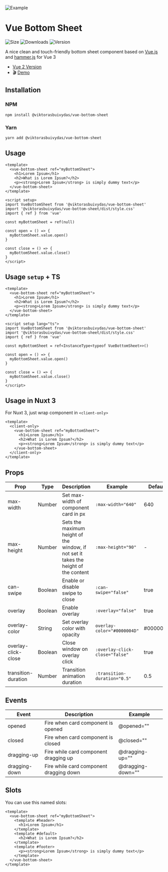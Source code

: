 ![Example](https://bs.vaban.ru/logo.jpg)

# Vue Bottom Sheet

![Size](https://img.shields.io/bundlephobia/minzip/@webzlodimir/vue-bottom-sheet)
![Downloads](https://img.shields.io/npm/dt/@webzlodimir/vue-bottom-sheet)
![Version](https://img.shields.io/npm/v/@webzlodimir/vue-bottom-sheet)

A nice clean and touch-friendly bottom sheet component based on [Vue.js](https://vuejs.org/) and [hammer.js](https://hammerjs.github.io/) for Vue 3

- [Vue 2 Version](https://github.com/vaban-ru/vue-bottom-sheet-vue2)
- :clapper: [Demo](https://bs.vaban.ru/)

## Installation

### NPM

```
npm install @viktorasbuivydas/vue-bottom-sheet
```

### Yarn

```
yarn add @viktorasbuivydas/vue-bottom-sheet
```

## Usage

```vue
<template>
  <vue-bottom-sheet ref="myBottomSheet">
    <h1>Lorem Ipsum</h1>
    <h2>What is Lorem Ipsum?</h2>
    <p><strong>Lorem Ipsum</strong> is simply dummy text</p>
  </vue-bottom-sheet>
</template>

<script setup>
import VueBottomSheet from '@viktorasbuivydas/vue-bottom-sheet'
import '@viktorasbuivydas/vue-bottom-sheet/dist/style.css'
import { ref } from 'vue'

const myBottomSheet = ref(null)

const open = () => {
  myBottomSheet.value.open()
}

const close = () => {
  myBottomSheet.value.close()
}
</script>
```

## Usage `setup` + TS

```vue
<template>
  <vue-bottom-sheet ref="myBottomSheet">
    <h1>Lorem Ipsum</h1>
    <h2>What is Lorem Ipsum?</h2>
    <p><strong>Lorem Ipsum</strong> is simply dummy text</p>
  </vue-bottom-sheet>
</template>

<script setup lang="ts">
import VueBottomSheet from '@viktorasbuivydas/vue-bottom-sheet'
import '@viktorasbuivydas/vue-bottom-sheet/dist/style.css'
import { ref } from 'vue'

const myBottomSheet = ref<InstanceType<typeof VueBottomSheet>>()

const open = () => {
  myBottomSheet.value.open()
}

const close = () => {
  myBottomSheet.value.close()
}
</script>
```

## Usage in Nuxt 3

For Nuxt 3, just wrap component in `<client-only>`

```vue
<template>
  <client-only>
    <vue-bottom-sheet ref="myBottomSheet">
      <h1>Lorem Ipsum</h1>
      <h2>What is Lorem Ipsum?</h2>
      <p><strong>Lorem Ipsum</strong> is simply dummy text</p>
    </vue-bottom-sheet>
  </client-only>
</template>
```

## Props

| Prop                | Type    | Description                                                                          | Example                        | Defaults  |
| ------------------- | ------- | ------------------------------------------------------------------------------------ | ------------------------------ | --------- |
| max-width           | Number  | Set max-width of component card in px                                                | `:max-width="640"`             | 640       |
| max-height          | Number  | Sets the maximum height of the window, if not set it takes the height of the content | `:max-height="90"`             | -         |
| can-swipe           | Boolean | Enable or disable swipe to close                                                     | `:can-swipe="false"`           | true      |
| overlay             | Boolean | Enable overlay                                                                       | `:overlay="false"`             | true      |
| overlay-color       | String  | Set overlay color with opacity                                                       | `overlay-color="#0000004D"`    | #0000004D |
| overlay-click-close | Boolean | Close window on overlay click                                                        | `:overlay-click-close="false"` | true      |
| transition-duration | Number  | Transition animation duration                                                        | `:transition-duration="0.5"`   | 0.5       |

## Events

| Event         | Description                             | Example           |
| ------------- | --------------------------------------- | ----------------- |
| opened        | Fire when card component is opened      | @opened=""        |
| closed        | Fire when card component is closed      | @closed=""        |
| dragging-up   | Fire while card component dragging up   | @dragging-up=""   |
| dragging-down | Fire while card component dragging down | @dragging-down="" |

## Slots

You can use this named slots:

```vue
<template>
  <vue-bottom-sheet ref="myBottomSheet">
    <template #header>
      <h1>Lorem Ipsum</h1>
    </template>
    <template #default>
      <h2>What is Lorem Ipsum?</h2>
    </template>
    <template #footer>
      <p><strong>Lorem Ipsum</strong> is simply dummy text</p>
    </template>
  </vue-bottom-sheet>
</template>
```

